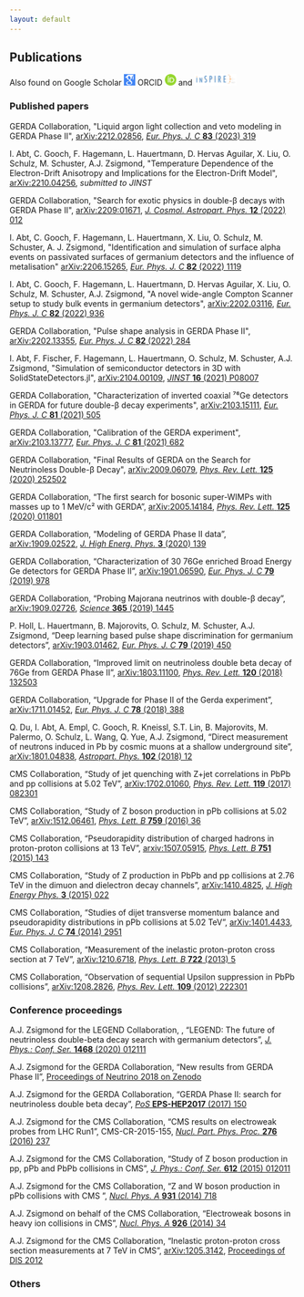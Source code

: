 ```yaml
---
layout: default
---
```


## Publications

Also found on
Google Scholar [<img src="/files/google-scholar.png" alt="here" height="20px"/>](https://scholar.google.com/citations?&user=sdUPgwcAAAAJ)
ORCID [<img src="/files/orcid.png" alt="here" height="20px"/>](https://orcid.org/0000-0002-3368-8863)
and [<img src="/files/inspire_logo_hep.png" alt="inspireHEP" height="20px"/>](https://inspirehep.net/author/profile/A.J.Zsigmond.1)

### Published papers

GERDA Collaboration, "Liquid argon light collection and veto modeling in GERDA Phase II", [arXiv:2212.02856](https://arxiv.org/2212.02856), [_Eur. Phys. J. C_ **83** (2023) 319](https://doi.org/10.1140/epjc/s10052-023-11354-9)

I. Abt, C. Gooch, F. Hagemann, L. Hauertmann, D. Hervas Aguilar, X. Liu, O. Schulz, M. Schuster, A.J. Zsigmond, "Temperature Dependence of the Electron-Drift Anisotropy and Implications for the Electron-Drift Model", [arXiv:2210.04256](https://arxiv.org/abs/2210.04256), _submitted to JINST_

GERDA Collaboration, "Search for exotic physics in double-β decays with GERDA Phase II", [arXiv:2209:01671](https://arxiv.org/2209.01671), [_J. Cosmol. Astropart. Phys._ **12** (2022) 012](https://doi.org/10.1088/1475-7516/2022/12/012)

I. Abt, C. Gooch, F. Hagemann, L. Hauertmann, X. Liu, O. Schulz, M. Schuster, A. J. Zsigmond, "Identification and simulation of surface alpha events on passivated surfaces of germanium detectors and the influence of metalisation" [arXiv:2206.15265](https://arxiv.org/abs/2206.15265), [_Eur. Phys. J. C_ **82** (2022) 1119](https://doi.org/10.1140/epjc/s10052-022-11064-8)

I. Abt, C. Gooch, F. Hagemann, L. Hauertmann, D. Hervas Aguilar, X. Liu, O. Schulz, M. Schuster, A.J. Zsigmond, "A novel wide-angle Compton Scanner setup to study bulk events in germanium detectors", [arXiv:2202.03116](https://arxiv.org/abs/2202.03116), [_Eur. Phys. J. C_ **82** (2022) 936](https://doi.org/10.1140/epjc/s10052-022-10884-y)

GERDA Collaboration, "Pulse shape analysis in GERDA Phase II", [arXiv:2202.13355](https://arxiv.org/abs/2202.13355), [_Eur. Phys. J. C_ **82** (2022) 284](https://doi.org/10.1140/epjc/s10052-022-10163-w)

I. Abt, F. Fischer, F. Hagemann, L. Hauertmann, O. Schulz, M. Schuster, A.J. Zsigmond, "Simulation of semiconductor detectors in 3D with SolidStateDetectors.jl", [arXiv:2104.00109](https://arxiv.org/abs/2104.00109), [_JINST_ **16** (2021) P08007](https://doi.org/10.1088/1748-0221/16/08/P08007)

GERDA Collaboration, "Characterization of inverted coaxial ⁷⁶Ge detectors in GERDA for future double-β decay experiments", [arXiv:2103.15111](https://arxiv.org/abs/2103.15111), [_Eur. Phys. J. C_ **81** (2021) 505](https://doi.org/10.1140/epjc/s10052-021-09184-8)

GERDA Collaboration, "Calibration of the GERDA experiment", [arXiv:2103.13777](https://arxiv.org/abs/2103.13777), [_Eur. Phys. J. C_ **81** (2021) 682](https://doi.org/10.1140/epjc/s10052-021-09403-2)

GERDA Collaboration, "Final Results of GERDA on the Search for Neutrinoless Double-β Decay", [arXiv:2009.06079](https://arxiv.org/abs/2009.06079), [_Phys. Rev. Lett._ __125__ (2020) 252502](https://doi.org/10.1103/PhysRevLett.125.252502)

GERDA Collaboration, “The first search for bosonic super-WIMPs with masses up to 1 MeV/c² with GERDA”, [arXiv:2005.14184](https://arxiv.org/abs/2005.14184), [_Phys. Rev. Lett._ __125__ (2020) 011801](https://doi.org/10.1103/PhysRevLett.125.011801)

GERDA Collaboration, “Modeling of GERDA Phase II data”, [arXiv:1909.02522](https://arxiv.org/abs/1909.02522), [_J. High Energ. Phys._ __3__ (2020) 139](https://doi.org/10.1007/JHEP03(2020)139)

GERDA Collaboration, “Characterization of 30 76Ge enriched Broad Energy Ge detectors for GERDA Phase II”, [arXiv:1901.06590](https://arxiv.org/abs/1901.06590), [_Eur. Phys. J. C_ __79__ (2019) 978](http://dx.doi.org/10.1140/epjc/s10052-019-7353-8)

GERDA Collaboration, “Probing Majorana neutrinos with double-β decay”, [arXiv:1909.02726](https://arxiv.org/abs/1909.02726), [_Science_ __365__ (2019) 1445](https://doi.org/10.1126/science.aav8613)

P. Holl, L. Hauertmann, B. Majorovits, O. Schulz, M. Schuster, A.J. Zsigmond, “Deep learning based pulse shape discrimination for germanium detectors”, [arXiv:1903.01462](https://arxiv.org/abs/1903.01462), [_Eur. Phys. J. C_ __79__ (2019) 450](https://doi.org/10.1140/epjc/s10052-019-6869-2)

GERDA Collaboration, “Improved limit on neutrinoless double beta decay of 76Ge from GERDA Phase II”, [arXiv:1803.11100](https://arxiv.org/abs/1803.11100), [_Phys. Rev. Lett._ __120__ (2018) 132503](https://doi.org/10.1103/PhysRevLett.120.132503)

GERDA Collaboration, “Upgrade for Phase II of the Gerda experiment”, [arXiv:1711.01452](https://arxiv.org/abs/1711.01452), [_Eur. Phys. J. C_ __78__ (2018) 388](https://doi.org/10.1140/epjc/s10052-018-5812-2)

Q. Du, I. Abt, A. Empl, C. Gooch, R. Kneissl, S.T. Lin, B. Majorovits, M. Palermo, O. Schulz, L. Wang, Q. Yue, A.J. Zsigmond, “Direct measurement of neutrons induced in Pb by cosmic muons at a shallow underground site”, [arXiv:1801.04838](https://arxiv.org/abs/1801.04838), [_Astropart. Phys._ __102__ (2018) 12](https://doi.org/10.1016/j.astropartphys.2018.04.005)

CMS Collaboration, “Study of jet quenching with Z+jet correlations in PbPb and pp collisions at 5.02 TeV”, [arXiv:1702.01060](https://arxiv.org/abs/1702.01060), [_Phys. Rev. Lett._ __119__ (2017) 082301](http://dx.doi.org/10.1103/PhysRevLett.119.082301)

CMS Collaboration, “Study of Z boson production in pPb collisions at 5.02 TeV”, [arXiv:1512.06461](https://arxiv.org/abs/1512.06461), [_Phys. Lett. B_ __759__ (2016) 36](http://dx.doi.org/10.1016/j.physletb.2016.05.044)

CMS Collaboration, “Pseudorapidity distribution of charged hadrons in proton-proton collisions at 13 TeV”, [arxiv:1507.05915](https://arxiv.org/abs/1507.05915), [_Phys. Lett. B_ __751__ (2015) 143](http://dx.doi.org/10.1016/j.physletb.2015.10.004)

CMS Collaboration, “Study of Z production in PbPb and pp collisions at 2.76 TeV in the dimuon and dielectron decay channels”, [arXiv:1410.4825](https://arxiv.org/abs/1410.4825), [_J. High Energy Phys._ __3__ (2015) 022](http://dx.doi.org/10.1007/JHEP03(2015)022)

CMS Collaboration, “Studies of dijet transverse momentum balance and pseudorapidity distributions in pPb collisions at 5.02 TeV”, [arXiv:1401.4433](https://arxiv.org/abs/1401.4433), [_Eur. Phys. J. C_ __74__ (2014) 2951](http://dx.doi.org/10.1140/epjc/s10052-014-2951-y)

CMS Collaboration, “Measurement of the inelastic proton-proton cross section at 7 TeV”, [arXiv:1210.6718](https://arxiv.org/abs/1210.6718), [_Phys. Lett. B_ __722__ (2013) 5](http://dx.doi.org/10.1016/j.physletb.2013.03.024)

CMS Collaboration, “Observation of sequential Upsilon suppression in PbPb collisions”, [arXiv:1208.2826](https://arxiv.org/abs/1208.2826), [_Phys. Rev. Lett._ __109__ (2012) 222301](http://dx.doi.org/10.1103/PhysRevLett.109.222301)

### Conference proceedings

A.J. Zsigmond for the LEGEND Collaboration, , “LEGEND: The future of neutrinoless double-beta
decay search with germanium detectors”, [_J. Phys.: Conf. Ser._ __1468__ (2020) 012111](https://doi.org/10.1088/1742-6596/1468/1/012111)

A.J. Zsigmond for the GERDA Collaboration, “New results from GERDA Phase II”, [Proceedings of Neutrino 2018 on Zenodo](https://doi.org/10.5281/zenodo.1287604)

A.J. Zsigmond for the GERDA Collaboration, “GERDA Phase II: search for neutrinoless double beta decay”, [_PoS_ __EPS-HEP2017__ (2017) 150](https://doi.org/10.22323/1.314.0150)

A.J. Zsigmond for the CMS Collaboration, “CMS results on electroweak probes from LHC Run1”, CMS-CR-2015-155, [_Nucl. Part. Phys. Proc._ __276__ (2016) 237](http://dx.doi.org/10.1016/j.nuclphysbps.2016.05.053)

A.J. Zsigmond for the CMS Collaboration, “Study of Z boson production in pp, pPb and PbPb collisions in CMS”, [_J. Phys.: Conf. Ser._ __612__ (2015) 012011](http://dx.doi.org/10.1088/1742-6596/612/1/012011)

A.J. Zsigmond for the CMS Collaboration, “Z and W boson production in pPb collisions with CMS ”, [_Nucl. Phys. A_ __931__ (2014) 718](http://dx.doi.org/10.1016/j.nuclphysa.2014.07.039)

A.J. Zsigmond on behalf of the CMS Collaboration, “Electroweak bosons in heavy ion collisions in CMS”, [_Nucl. Phys. A_ __926__ (2014) 34](http://dx.doi.org/10.1016/j.nuclphysa.2014.02.016)

A.J. Zsigmond for the CMS Collaboration, “Inelastic proton-proton cross section measurements at 7 TeV in CMS”, [arXiv:1205.3142](https://arxiv.org/abs/1205.3142), [Proceedings of DIS 2012](http://dx.doi.org/10.3204/DESY-PROC-2012-02/181)

### Others

